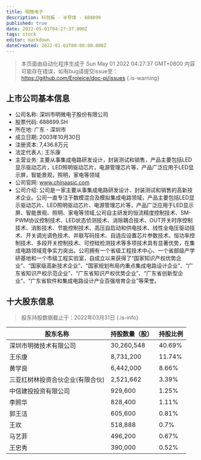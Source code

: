 ```yaml
---
title: 明微电子
description: 科创板 - 半导体 - 688699
published: true
date: 2022-05-01T04:27:37.000Z
tags: stock
editor: markdown
dateCreated: 2022-01-01T00:00:00.000Z
---
```


> 本页面由自动化程序生成于 Sun May 01 2022 04:27:37 GMT+0800
> 内容可能存在错误，如有bug请提交issue至：https://github.com/Eroleice/doc-pi/issues
{.is-warning}

## 上市公司基本信息
- 公司名称: 深圳市明微电子股份有限公司
- 股票代码: 688699.SH
- 所在地: 广东 - 深圳市
- 成立日期: 2003年10月30日
- 注册资本: 7,436.8万元
- 法定代表人: 王乐康
- 主营业务: 主要从事集成电路研发设计，封装测试和销售，产品主要包括LED显示驱动芯片，LED照明驱动芯片，电源管理芯片等，产品广泛应用于LED显示屏，智能景观，照明，家电等领域
- 公司官网: www.chinaasic.com
- 公司介绍: 公司是一家主要从事集成电路研发设计、封装测试和销售的高新技术企业。公司一直专注于数模混合及模拟集成电路领域，产品主要包括LED显示驱动芯片、LED照明驱动芯片、电源管理芯片等，产品广泛应用于LED显示屏、智能景观、照明、家电等领域,公司自主研发的恒流精度控制技术、SM-PWM协议控制技术、LED状态侦测技术、消除耦合技术、OUT开关时序控制技术、消影技术、节能控制技术、高压自启动和供电技术、线性全电压驱动技术、开关调光调色技术、并联写码技术、自适应设置芯片参数技术、恒功率控制技术、多段开关控制技术、可控硅检测技术等多项技术具有显著优势，在集成电路领域竞争实力突出。公司拥有一个省级工程技术中心、一个省部级产学研基地和一个市级工程实验室，自成立以来获得了“国家知识产权优势企业”、“国家级高新技术企业”、“国家规划布局内重点集成电路设计企业”、“广东省知识产权示范企业”、“广东省知识产权优势企业”、“广东省创新型企业”、“广东省软件和集成电路设计产业百强培育企业”等荣誉。


## 十大股东信息
> 股东持股数据截止于：2022年03月31日
{.is-info}

| 股东名称 | 持股数量（股） | 持股比例 |
| --- | --- | --- |
| 深圳市明微技术有限公司 | 30,260,548 | 40.69% |
| 王乐康 | 8,731,200 | 11.74% |
| 黄学良 | 6,442,000 | 8.66% |
| 三亚红树林投资合伙企业(有限合伙) | 2,521,662 | 3.39% |
| 中信建投投资有限公司 | 929,600 | 1.25% |
| 李照华 | 828,400 | 1.11% |
| 郭王洁 | 605,600 | 0.81% |
| 王欢 | 518,888 | 0.7% |
| 马艺菲 | 496,200 | 0.67% |
| 王忠秀 | 390,000 | 0.52% |




